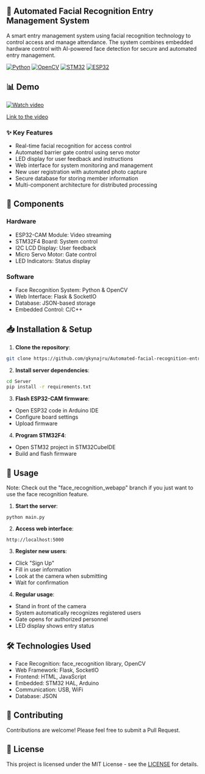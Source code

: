 ## 🔐 Automated Facial Recognition Entry Management System

A smart entry management system using facial recognition technology to control access and manage attendance. The system combines embedded hardware control with AI-powered face detection for secure and automated entry management.

[![Python](https://img.shields.io/badge/python-3.6+-blue.svg)](https://www.python.org)
[![OpenCV](https://img.shields.io/badge/opencv-%23white.svg?style=flat&logo=opencv&logoColor=white)](https://opencv.org/)
[![STM32](https://img.shields.io/badge/STM32-F4-03234B?style=flat&logo=stmicroelectronics&logoColor=white)](https://www.st.com/)
[![ESP32](https://img.shields.io/badge/ESP32-Camera-blue)](https://www.espressif.com/)

## 📊 Demo

[![Watch video](https://github.com/user-attachments/assets/77a7f5c8-6462-4f33-a9a5-26bacf39a57e)](https://youtu.be/uKJgqVJXqQI)

[Link to the video](https://youtu.be/uKJgqVJXqQI)

### ✨ Key Features

- Real-time facial recognition for access control
- Automated barrier gate control using servo motor
- LED display for user feedback and instructions
- Web interface for system monitoring and management
- New user registration with automated photo capture
- Secure database for storing member information
- Multi-component architecture for distributed processing

## 🔧 Components

### Hardware
- ESP32-CAM Module: Video streaming
- STM32F4 Board: System control
- I2C LCD Display: User feedback
- Micro Servo Motor: Gate control
- LED Indicators: Status display

### Software
- Face Recognition System: Python & OpenCV
- Web Interface: Flask & SocketIO
- Database: JSON-based storage
- Embedded Control: C/C++

## 📥 Installation & Setup

1. **Clone the repository**:
```bash
git clone https://github.com/gkynajru/Automated-facial-recognition-entry-management-system
```
2. **Install server dependencies**:
```bash
cd Server
pip install -r requirements.txt
```

3. **Flash ESP32-CAM firmware**:
- Open ESP32 code in Arduino IDE
- Configure board settings
- Upload firmware
  
4. **Program STM32F4**:
- Open STM32 project in STM32CubeIDE
- Build and flash firmware
  
## 🚀 Usage

Note: Check out the "face_recognition_webapp" branch if you just want to use the face recognition feature.

1. **Start the server**:
   
`python main.py`

2. **Access web interface**:
   
`http://localhost:5000`

3. **Register new users**:
- Click "Sign Up"
- Fill in user information
- Look at the camera when submitting
- Wait for confirmation

4. **Regular usage**:
- Stand in front of the camera
- System automatically recognizes registered users
- Gate opens for authorized personnel
- LED display shows entry status

## 🛠 Technologies Used
- Face Recognition: face_recognition library, OpenCV
- Web Framework: Flask, SocketIO
- Frontend: HTML, JavaScript
- Embedded: STM32 HAL, Arduino
- Communication: USB, WiFi
- Database: JSON
  
## 🤝 Contributing
Contributions are welcome! Please feel free to submit a Pull Request.

## 📝 License
This project is licensed under the MIT License - see the [LICENSE](https://github.com/gkynajru/Automated-facial-recognition-entry-management-system/blob/iot_system/LICENSE) for details.
   
